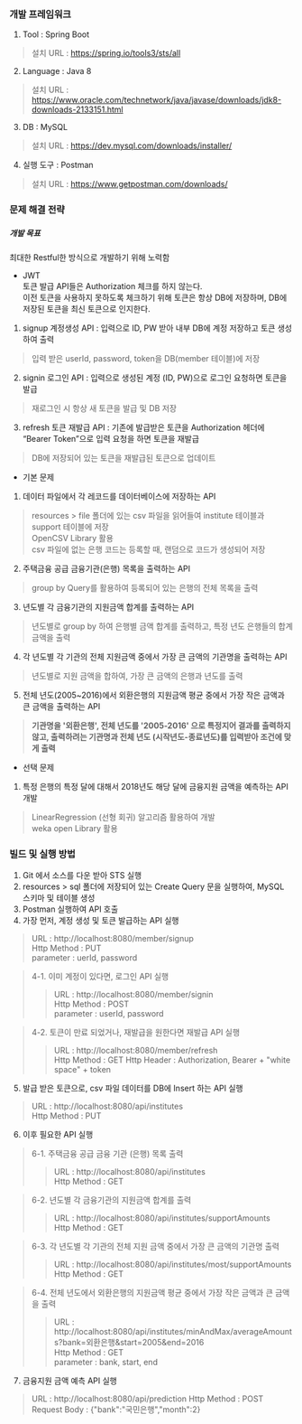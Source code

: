 ### 개발 프레임워크
1. Tool : Spring Boot  
> 설치 URL : https://spring.io/tools3/sts/all
2. Language : Java 8  
> 설치 URL : https://www.oracle.com/technetwork/java/javase/downloads/jdk8-downloads-2133151.html
3. DB : MySQL  
> 설치 URL : https://dev.mysql.com/downloads/installer/
4. 실행 도구 : Postman  
> 설치 URL : https://www.getpostman.com/downloads/

### 문제 해결 전략
##### 개발 목표
최대한 Restful한 방식으로 개발하기 위해 노력함  
+ JWT  
토큰 발급 API들은 Authorization 체크를 하지 않는다.  
이전 토큰을 사용하지 못하도록 체크하기 위해 토큰은 항상 DB에 저장하며, DB에 저장된 토큰을 최신 토큰으로 인지한다.  
1. signup 계정생성 API : 입력으로 ID, PW 받아 내부 DB에 계정 저장하고 토큰 생성하여 출력  
> 입력 받은 userId, password, token을 DB(member 테이블)에 저장  
2. signin 로그인 API : 입력으로 생성된 계정 (ID, PW)으로 로그인 요청하면 토큰을 발급  
> 재로그인 시 항상 새 토큰을 발급 및 DB 저장  
3. refresh 토큰 재발급 API : 기존에 발급받은 토큰을 Authorization 헤더에 “Bearer Token”으로 입력 요청을 하면 토큰을 재발급  
> DB에 저장되어 있는 토큰을 재발급된 토큰으로 업데이트


+ 기본 문제
1. 데이터 파일에서 각 레코드를 데이터베이스에 저장하는 API  
> resources > file 폴더에 있는 csv 파일을 읽어들여 institute 테이블과 support 테이블에 저장  
> OpenCSV Library 활용  
> csv 파일에 없는 은행 코드는 등록할 때, 랜덤으로 코드가 생성되어 저장   
2. 주택금융 공급 금융기관(은행) 목록을 출력하는 API  
> group by Query를 활용하여 등록되어 있는 은행의 전체 목록을 출력
3. 년도별 각 금융기관의 지원금액 합계를 출력하는 API  
> 년도별로 group by 하여 은행별 금액 합계를 출력하고, 특정 년도 은행들의 합계 금액을 출력
4. 각 년도별 각 기관의 전체 지원금액 중에서 가장 큰 금액의 기관명을 출력하는 API  
> 년도별로 지원 금액을 합하여, 가장 큰 금액의 은행과 년도를 출력
5. 전체 년도(2005~2016)에서 외환은행의 지원금액 평균 중에서 가장 작은 금액과 큰 금액을 출력하는 API  
> **기관명을 '외환은행', 전체 년도를 '2005-2016' 으로 특정지어 결과를 출력하지 않고, 출력하려는 기관명과 전체 년도 (시작년도-종료년도)를 입력받아 조건에 맞게 출력**

+ 선택 문제
1. 특정 은행의 특정 달에 대해서 2018년도 해당 달에 금융지원 금액을 예측하는 API 개발  
> LinearRegression (선형 회귀) 알고리즘 활용하여 개발  
> weka open Library 활용

### 빌드 및 실행 방법
1. Git 에서 소스를 다운 받아 STS 실행
2. resources > sql 폴더에 저장되어 있는 Create Query 문을 실행하여, MySQL 스키마 및 테이블 생성
3. Postman 실행하여 API 호출
4. 가장 먼저, 계정 생성 및 토큰 발급하는 API 실행  
> URL : http://localhost:8080/member/signup  
> Http Method : PUT  
> parameter : uerId, password

> 4-1. 이미 계정이 있다면, 로그인 API 실행  
>> URL : http://localhost:8080/member/signin  
>> Http Method : POST  
>> parameter : userId, password

> 4-2. 토큰이 만료 되었거나, 재발급을 원한다면 재발급 API 실행  
>> URL : http://localhost:8080/member/refresh  
>> Http Method : GET 
>> Http Header : Authorization, Bearer + "white space" + token

5. 발급 받은 토큰으로, csv 파일 데이터를 DB에 Insert 하는 API 실행  
> URL : http://localhost:8080/api/institutes  
> Http Method : PUT  

6. 이후 필요한 API 실행  

> 6-1. 주택금융 공급 금융 기관 (은행) 목록 출력  
>> URL : http://localhost:8080/api/institutes  
>> Http Method : GET

> 6-2. 년도별 각 금융기관의 지원금액 합계를 출력  
>> URL : http://localhost:8080/api/institutes/supportAmounts  
>> Http Method : GET  

> 6-3. 각 년도별 각 기관의 전체 지원 금액 중에서 가장 큰 금액의 기관명 출력  
>> URL : http://localhost:8080/api/institutes/most/supportAmounts  
>> Http Method : GET

> 6-4. 전체 년도에서 외환은행의 지원금액 평균 중에서 가장 작은 금액과 큰 금액을 출력
>> URL : http://localhost:8080/api/institutes/minAndMax/averageAmounts?bank=외환은행&start=2005&end=2016  
>> Http Method : GET  
>> parameter : bank, start, end

7. 금융지원 금액 예측 API 실행
> URL : http://localhost:8080/api/prediction
> Http Method : POST  
> Request Body : {"bank":"국민은행","month":2}
